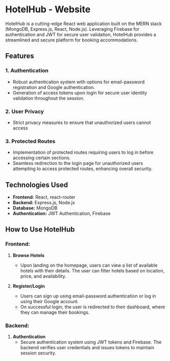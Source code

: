 # HotelHub - Website

HotelHub is a cutting-edge React web application built on the MERN stack (MongoDB, Express.js, React, Node.js). Leveraging Firebase for authentication and JWT for secure user validation, HotelHub provides a streamlined and secure platform for booking accommodations.

## Features

### 1. Authentication
- Robust authentication system with options for email-password registration and Google authentication.
- Generation of access tokens upon login for secure user identity validation throughout the session.

### 2. User Privacy
- Strict privacy measures to ensure that unauthorized users cannot access 

### 3. Protected Routes
- Implementation of protected routes requiring users to log in before accessing certain sections.
- Seamless redirection to the login page for unauthorized users attempting to access protected routes, enhancing overall security.


## Technologies Used
- **Frontend:** React, react-router
- **Backend:** Express.js, Node.js
- **Database:** MongoDB
- **Authentication:** JWT Authentication, Firebase

## How to Use HotelHub

### **Frontend:**
1. **Browse Hotels**  
   - Upon landing on the homepage, users can view a list of available hotels with their details. The user can filter hotels based on location, price, and availability.
   
2. **Register/Login**  
   - Users can sign up using email-password authentication or log in using their Google account. 
   - On successful login, the user is redirected to their dashboard, where they can manage their bookings.


### **Backend:**
1. **Authentication**  
   - Secure authentication system using JWT tokens and Firebase. The backend verifies user credentials and issues tokens to maintain session security.
   
